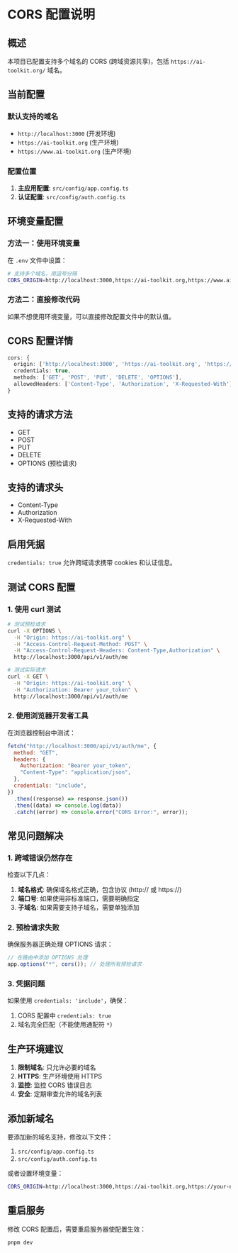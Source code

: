 # CORS 配置说明

## 概述

本项目已配置支持多个域名的 CORS (跨域资源共享)，包括 `https://ai-toolkit.org/` 域名。

## 当前配置

### 默认支持的域名

- `http://localhost:3000` (开发环境)
- `https://ai-toolkit.org` (生产环境)
- `https://www.ai-toolkit.org` (生产环境)

### 配置位置

1. **主应用配置**: `src/config/app.config.ts`
2. **认证配置**: `src/config/auth.config.ts`

## 环境变量配置

### 方法一：使用环境变量

在 `.env` 文件中设置：

```bash
# 支持多个域名，用逗号分隔
CORS_ORIGIN=http://localhost:3000,https://ai-toolkit.org,https://www.ai-toolkit.org
```

### 方法二：直接修改代码

如果不想使用环境变量，可以直接修改配置文件中的默认值。

## CORS 配置详情

```typescript
cors: {
  origin: ['http://localhost:3000', 'https://ai-toolkit.org', 'https://www.ai-toolkit.org'],
  credentials: true,
  methods: ['GET', 'POST', 'PUT', 'DELETE', 'OPTIONS'],
  allowedHeaders: ['Content-Type', 'Authorization', 'X-Requested-With']
}
```

## 支持的请求方法

- GET
- POST
- PUT
- DELETE
- OPTIONS (预检请求)

## 支持的请求头

- Content-Type
- Authorization
- X-Requested-With

## 启用凭据

`credentials: true` 允许跨域请求携带 cookies 和认证信息。

## 测试 CORS 配置

### 1. 使用 curl 测试

```bash
# 测试预检请求
curl -X OPTIONS \
  -H "Origin: https://ai-toolkit.org" \
  -H "Access-Control-Request-Method: POST" \
  -H "Access-Control-Request-Headers: Content-Type,Authorization" \
  http://localhost:3000/api/v1/auth/me

# 测试实际请求
curl -X GET \
  -H "Origin: https://ai-toolkit.org" \
  -H "Authorization: Bearer your_token" \
  http://localhost:3000/api/v1/auth/me
```

### 2. 使用浏览器开发者工具

在浏览器控制台中测试：

```javascript
fetch("http://localhost:3000/api/v1/auth/me", {
  method: "GET",
  headers: {
    Authorization: "Bearer your_token",
    "Content-Type": "application/json",
  },
  credentials: "include",
})
  .then((response) => response.json())
  .then((data) => console.log(data))
  .catch((error) => console.error("CORS Error:", error));
```

## 常见问题解决

### 1. 跨域错误仍然存在

检查以下几点：

1. **域名格式**: 确保域名格式正确，包含协议 (http:// 或 https://)
2. **端口号**: 如果使用非标准端口，需要明确指定
3. **子域名**: 如果需要支持子域名，需要单独添加

### 2. 预检请求失败

确保服务器正确处理 OPTIONS 请求：

```typescript
// 在路由中添加 OPTIONS 处理
app.options("*", cors()); // 处理所有预检请求
```

### 3. 凭据问题

如果使用 `credentials: 'include'`，确保：

1. CORS 配置中 `credentials: true`
2. 域名完全匹配（不能使用通配符 `*`）

## 生产环境建议

1. **限制域名**: 只允许必要的域名
2. **HTTPS**: 生产环境使用 HTTPS
3. **监控**: 监控 CORS 错误日志
4. **安全**: 定期审查允许的域名列表

## 添加新域名

要添加新的域名支持，修改以下文件：

1. `src/config/app.config.ts`
2. `src/config/auth.config.ts`

或者设置环境变量：

```bash
CORS_ORIGIN=http://localhost:3000,https://ai-toolkit.org,https://your-new-domain.com
```

## 重启服务

修改 CORS 配置后，需要重启服务器使配置生效：

```bash
pnpm dev
```
